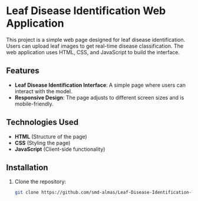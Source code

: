 # Leaf Disease Identification Web Application

This project is a simple web page designed for leaf disease identification. Users can upload leaf images to get real-time disease classification. The web application uses HTML, CSS, and JavaScript to build the interface.

## Features

- **Leaf Disease Identification Interface**: A simple page where users can interact with the model.
- **Responsive Design**: The page adjusts to different screen sizes and is mobile-friendly.

## Technologies Used

- **HTML** (Structure of the page)
- **CSS** (Styling the page)
- **JavaScript** (Client-side functionality)

## Installation

1. Clone the repository:
   ```bash
   git clone https://github.com/smd-almas/Leaf-Disease-Identification-Web-Application.git
